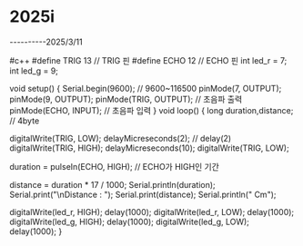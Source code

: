 # 2025i

----------2025/3/11

#c++
#define TRIG 13 // TRIG 핀
#define ECHO 12 // ECHO 핀
int led_r = 7;
int led_g = 9;

void setup()
{
  Serial.begin(9600); // 9600~116500
  pinMode(7, OUTPUT);
  pinMode(9, OUTPUT);
  pinMode(TRIG, OUTPUT); // 초음파 출력
  pinMode(ECHO, INPUT); // 초음파 입력
}
void loop() 
{
  long duration,distance; // 4byte

  digitalWrite(TRIG, LOW);
  delayMicreseconds(2); // delay(2)
  digitalWrite(TRIG, HIGH);
  delayMicreseconds(10);
  digitalWrite(TRIG, LOW);

  duration = pulseIn(ECHO, HIGH); // ECHO가 HIGH인 기간

  distance = duration * 17 / 1000;
  Serial.println(duration);
  Serial.print("\nDistance : ");
  Serial.print(distance);
  Serial.println(" Cm");

  digitalWrite(led_r, HIGH);
  delay(1000);
  digitalWrite(led_r, LOW);
  delay(1000);
  digitalWrite(led_g, HIGH);
  delay(1000);
  digitalWrite(led_g, LOW);
  delay(1000);
}

